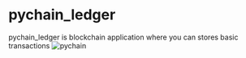 # pychain_ledger
pychain_ledger is blockchain application where you can stores basic transactions
![pychain](images/Animation.gif)
